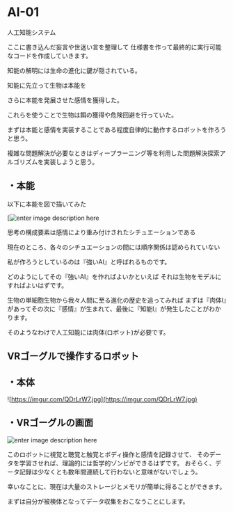 
# AI-01

人工知能システム

ここに書き込んだ妄言や世迷い言を整理して 仕様書を作って最終的に実行可能なコードを作成していきます。

知能の解明には生命の進化に鍵が隠されている。

知能に先立って生物は本能を

さらに本能を発展させた感情を獲得した。

これらを使うことで生物は餌の獲得や危険回避を行っていた。

まずは本能と感情を実装することである程度自律的に動作するロボットを作ろうと思う。

複雑な問題解決が必要なときはディープラーニング等を利用した問題解決探索アルゴリズムを実装しようと思う。

## ・本能

以下に本能を図で描いてみた

[![enter image description here](https://camo.githubusercontent.com/6bcbfcb6dc0df5738fa9974ead4d83710e140640/68747470733a2f2f696d6775722e636f6d2f70306a566651482e6a7067)
  
思考の構成要素は感情により重み付けされたシチュエーションである

現在のところ、各々のシチュエーションの間には順序関係は認められていない
  
私が作ろうとしているのは『強いAI』と呼ばれるものです。
  
どのようにしてその『強いAI』を作ればよいかといえば
それは生物をモデルにすればよいはずです。
  

生物の単細胞生物から我々人間に至る進化の歴史を追ってみれば
まずは『肉体I』があってその次に『感情』が生まれて、最後に『知能I』が発生したことがわかります。
  
そのようなわけで人工知能には肉体(ロボット)が必要です。

  
## VRゴーグルで操作するロボット
    
## ・本体
  
![https://imgur.com/QDrLrW7.jpg](https://imgur.com/QDrLrW7.jpg)

  
## ・VRゴーグルの画面
  
  ![enter image description here](https://imgur.com/douoeYs.jpg)

  
  
このロボットに視覚と聴覚と触覚とボディ操作と感情を記録させて、
そのデータを学習させれば、理論的には哲学的ゾンビができるはずです。
おそらく、データ記録は少なくとも数年間連続して行わないと意味がないでしょう。
  
幸いなことに、現在は大量のストレージとメモリが簡単に得ることができます。

  
  まずは自分が被検体となってデータ収集をおこなうことにします。
    




